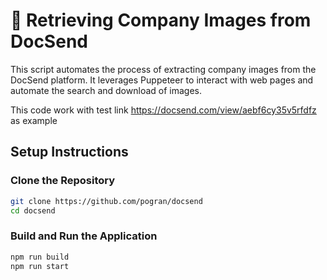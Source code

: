 # 📄 Retrieving Company Images from DocSend

This script automates the process of extracting company images from the DocSend platform. It leverages Puppeteer to interact with web pages and automate the search and download of images.

This code work with test link https://docsend.com/view/aebf6cy35v5rfdfz as example

## Setup Instructions

### Clone the Repository

```bash
git clone https://github.com/pogran/docsend
cd docsend
```

### Build and Run the Application

```bash
npm run build
npm run start
```
